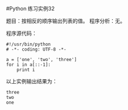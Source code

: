 #Python 练习实例32


题目：按相反的顺序输出列表的值。
程序分析：无。

程序源代码：


```
#!/usr/bin/python
# -*- coding: UTF-8 -*-

a = ['one', 'two', 'three']
for i in a[::-1]:
	print i
```

以上实例输出结果为：

```
three
two
one
```